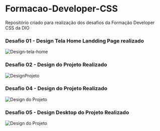 # Formacao-Developer-CSS
Repositório criado para realização dos desafios da Formação Developer CSS da  DIO 

### Desafio 01 - Design Tela Home Landding Page realizado
![Design-tela-home](https://github.com/jodairnunes/Formacao-Developer-CSS/assets/127688761/aac1ecb7-8387-4cca-88d9-ee02bbd1746a)

### Desafio 02 - Design do Projeto Realizado
![DesignProjeto](https://github.com/jodairnunes/Formacao-Developer-CSS/assets/127688761/2d27e51e-db3c-4fd0-ab41-2df9b0b9d829)


### Desafio 04 - Design do Projeto Realizado
![Design do Projeto](https://github.com/jodairnunes/Formacao-Developer-CSS/assets/127688761/6ebc2782-96b7-40e8-973e-76050e756904)

### Desafio 05 - Design Desktop do Projeto Realizado
![Design do Projeto](https://github.com/jodairnunes/Formacao-Developer-CSS/assets/127688761/c97327db-e387-4042-bf00-69b553f117f9)

